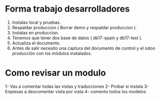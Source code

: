 # Forma trabajo desarrolladores
1. Instalas local y pruebas.
2. Respaldar produccion ( Borrar demo y respaldar produccion ).
3. Instalas en produccion.
4. Tenemos que tener dos base de datos ( db17-spain y db17-test ).
5. Actualiza el documento.
6. Antes de salir necesito una captura del documento de control y el odoo producción con los módulos instalados.

# Como revisar un modulo
1- Vas a comentar todas las vistas y traducciones
2- Probar si instala
3- Enpiesas a descomentar vista por vista
4- comento todos los modelos

